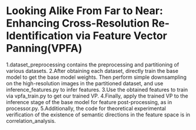 # Looking Alike From Far to Near: Enhancing Cross-Resolution Re-Identification via Feature Vector Panning(VPFA)
1.dataset_preprocessing contains the preprocessing and partitioning of various datasets.
2.After obtaining each dataset, directly train the base model to get the base model weights. Then perform simple downsampling on the high-resolution images in the partitioned dataset, and use inference_features.py to infer features.
3.Use the obtained features to train via vpfa_train.py to get our trained VP.
4.Finally, apply the trained VP to the inference stage of the base model for feature post-processing, as in processor.py.
5.Additionally, the code for theoretical experimental verification of the existence of semantic directions in the feature space is in correlation_analysis.

